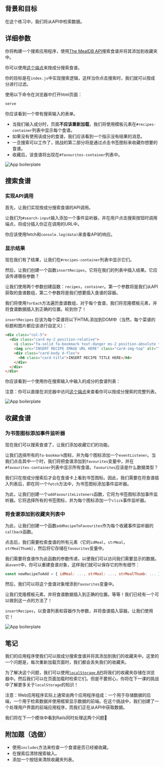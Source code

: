 ## 背景和目标

在这个练习中，我们将从API中检索数据。

## 详细参数

你将构建一个搜索应用程序，使用[The MealDB API](https://www.themealdb.com/api.php)搜索食谱并将其添加到收藏夹中。

你可以使用[这个端点](https://www.themealdb.com/api.php#:~:text=Filter%20by%20main%20ingredient)来按成分搜索食谱。

你的目标是在`index.js`中实现搜索逻辑，这样当你点击搜索时，我们就可以按成分进行过滤。

使用以下命令在浏览器中打开html页面：

```bash
serve
```

你应该看到一个带有搜索输入的表单。

- 当我们输入成分时，页面**不应该重新加载**，我们将使用模板元素在`#recipes-container`列表中显示每个食谱。
- 如果没有使用该成分的食谱，我们应该看到一个指示没有结果的消息。
- 一旦搜索可以工作了，挑战的第二部分将是通过点击书签图标来收藏你想要的食谱。
- 收藏后，该食谱将出现在`#favourites-container`列表中。

![App  boilerplate](https://raw.githubusercontent.com/lewagon/fullstack-images/master/frontend/ajax-recipe-book-1.png)

## 搜索食谱

### 实现API调用

首先，让我们实现按成分搜索食谱的API调用。

让我们为`#search-input`输入添加一个事件监听器，并在用户点击搜索按钮时调用端点，将成分插入你正在调用的URL中。

你应该使用fetch和`console.log(data)`来查看API的响应。

### 显示结果

现在我们有了结果，让我们在`#recipes-container`列表中显示它们。

然后，让我们创建一个函数`insertRecipes`，它将在我们的列表中插入结果。它应该传递哪些参数？

让我们使用两个参数创建函数：`recipes`，`container`。第一个参数将是我们从API获取的食谱数组，第二个参数将是我们想要插入食谱的容器。

我们将使用`forEach`方法遍历食谱数组，对于每个食谱，我们将克隆模板元素，并将食谱数据插入到正确的位置。轮到你了！

`insertRecipes` 应该为每个菜谱将以下HTML添加到DOM中（当然，每个菜谱的标题和图片都应该进行自定义）：

```html
<div class="col-5">
  <div class="card my-2 position-relative">
    <i class="fa-solid fa-bookmark text-danger ms-2 position-absolute top-0 end-0 p-2 fs-4"></i>
    <img src="INSERT RECIPE IMAGE URL HERE" class="card-img-top" alt="">
    <div class="card-body d-flex">
      <h6 class="card-title">INSERT RECIPE TITLE HERE</h6>
    </div>
  </div>
</div>
```

你应该看到一个使用你在搜索输入中输入的成分的食谱列表：

注意：你可以直接在浏览器中访问[这个端点](https://www.themealdb.com/api/json/v1/1/list.php?i=list)来查看你可以按成分搜索的完整列表。

![App  boilerplate](https://raw.githubusercontent.com/lewagon/fullstack-images/master/frontend/ajax-recipe-book-2.png)

## 收藏食谱

### 为书签图标添加事件监听器

现在我们可以搜索食谱了，让我们添加收藏它们的功能。

让我们选择所有的`fa-bookmark`图标，并为每个图标添加一个`eventListener`。当我们点击其中一个时，我们将把食谱添加到`favourites`变量中，并在`#favourites-container`列表中显示所有食谱。`favourites`应该是什么数据类型？

我们只在按成分搜索后才会在食谱卡上看到书签图标。因此，我们需要在将食谱插入列表后，即在同一个`fetch`方法中，为书签图标添加事件监听器。

为此，让我们创建一个`addFavouriteListeners`函数，它将为书签图标添加事件监听器。它将选择所有的书签图标，并为每个图标添加一个`click`事件监听器。

### 将食谱添加到收藏夹列表中

为此，让我们创建一个函数`addRecipeToFavourites`作为每个收藏事件监听器的`callback`函数。

点击后，我们需要检索食谱的所有元素（它的`idMeal`，`strMeal`，`strMealThumb`），然后将它存储在`favourites`变量中。

我们需要将食谱作为此函数的参数传递，以便我们可以访问我们需要显示的数据。从`event`中，你可以重建食谱对象，这样我们就可以保存它的所有细节：

```js
const newRecipeToAdd = { idMeal: ..., strMeal: ..., strMealThumb: ... };
```

然后，我们可以将这个食谱对象增添到`favourites`变量中。

让我们克隆模板元素，并将食谱数据插入到正确的位置。等等！我们已经有一个可以做到这一点的方法了！

`insertRecipes`，以食谱列表和容器作为参数，并将食谱插入容器。让我们使用它！

![App  boilerplate](https://raw.githubusercontent.com/lewagon/fullstack-images/master/frontend/ajax-recipe-book-3.png)

## 笔记

我们的应用程序使我们可以按成分搜索食谱并将其添加到我们的收藏夹中。这里的一个问题是，每次重新加载页面时，我们都会丢失我们的收藏夹。

为了解决这个问题，我们可以使用[`localStorage` API](https://developer.mozilla.org/en-US/docs/Web/API/Window/localStorage)将我们的收藏夹存储在浏览器中。然后我们可以在页面加载时检索它们。但是不要担心，你将在下一课的挑战中了解更多关于`localStorage`的知识！

注意：Web应用程序实际上通常由两个应用程序组成：一个用于存储数据的后端，一个用于检索数据并使用框架显示数据的前端。在这个挑战中，我们创建了一个处理用户界面的前端应用程序，而我们正在从API中获取数据。

我们将在下一个模块中看到Rails同时处理这两个问题💪

## 附加题（选做）

- 使用`includes`方法来检查一个食谱是否已经被收藏。
- 在搜索后清除搜索输入。
- 添加一个按钮来清除收藏夹列表。
